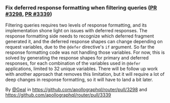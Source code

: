 ### Fix deferred response formatting when filtering queries ([PR #3298](https://github.com/apollographql/router/pull/3298), [PR #3339](https://github.com/apollographql/router/pull/3339))

Filtering queries requires two levels of response formatting, and its implementation shone light on issues with deferred responses. The response formatting side needs to recognize which deferred fragment generated it, and the deferred response shapes can change depending on request variables, due to the `@defer` directive's `if` argument. So far the response formatting code was not handling those variables.
For now, this is solved by generating the response shapes for primary and deferred responses, for each combination of the variables used in `@defer` applications, limited to 32 unique variables. There will be follow up work with another approach that removes this limitation, but it will require a lot of deep changes in response formatting, so it will have to land a bit later.

By [@Geal](https://github.com/Geal) in https://github.com/apollographql/router/pull/3298 and https://github.com/apollographql/router/pull/3339